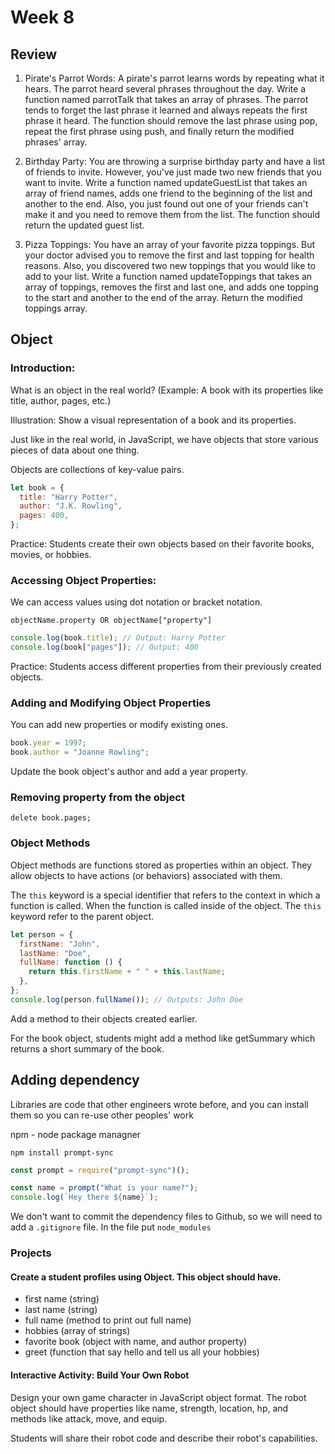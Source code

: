 # Week 8

## Review

1. Pirate's Parrot Words: A pirate's parrot learns words by repeating what it hears. The parrot heard several phrases throughout the day. Write a function named parrotTalk that takes an array of phrases. The parrot tends to forget the last phrase it learned and always repeats the first phrase it heard. The function should remove the last phrase using pop, repeat the first phrase using push, and finally return the modified phrases' array.

2. Birthday Party: You are throwing a surprise birthday party and have a list of friends to invite. However, you've just made two new friends that you want to invite. Write a function named updateGuestList that takes an array of friend names, adds one friend to the beginning of the list and another to the end. Also, you just found out one of your friends can't make it and you need to remove them from the list. The function should return the updated guest list.

3. Pizza Toppings: You have an array of your favorite pizza toppings. But your doctor advised you to remove the first and last topping for health reasons. Also, you discovered two new toppings that you would like to add to your list. Write a function named updateToppings that takes an array of toppings, removes the first and last one, and adds one topping to the start and another to the end of the array. Return the modified toppings array.

## Object

### Introduction:

What is an object in the real world? (Example: A book with its properties like title, author, pages, etc.)

Illustration: Show a visual representation of a book and its properties.

Just like in the real world, in JavaScript, we have objects that store various pieces of data about one thing.

Objects are collections of key-value pairs.

```js
let book = {
  title: "Harry Potter",
  author: "J.K. Rowling",
  pages: 400,
};
```

Practice: Students create their own objects based on their favorite books, movies, or hobbies.

### Accessing Object Properties:

We can access values using dot notation or bracket notation.

`objectName.property OR objectName["property"]`

```js
console.log(book.title); // Output: Harry Potter
console.log(book["pages"]); // Output: 400
```

Practice: Students access different properties from their previously created objects.

### Adding and Modifying Object Properties

You can add new properties or modify existing ones.

```js
book.year = 1997;
book.author = "Joanne Rowling";
```

Update the book object's author and add a year property.

### Removing property from the object

```
delete book.pages;
```

### Object Methods

Object methods are functions stored as properties within an object. They allow objects to have actions (or behaviors) associated with them.

The `this` keyword is a special identifier that refers to the context in which a function is called. When the function is called inside of the object. The `this` keyword refer to the parent object.

```js
let person = {
  firstName: "John",
  lastName: "Doe",
  fullName: function () {
    return this.firstName + " " + this.lastName;
  },
};
console.log(person.fullName()); // Outputs: John Doe
```

Add a method to their objects created earlier.

For the book object, students might add a method like getSummary which returns a short summary of the book.

## Adding dependency

Libraries are code that other engineers wrote before, and you can install them so you can re-use other peoples' work

npm - node package managner

`npm install prompt-sync`

```js
const prompt = require("prompt-sync")();

const name = prompt("What is your name?");
console.log(`Hey there ${name}`);
```

We don't want to commit the dependency files to Github, so we will need to add a `.gitignore` file. In the file put `node_modules`

### Projects

#### Create a student profiles using Object. This object should have.

- first name (string)
- last name (string)
- full name (method to print out full name)
- hobbies (array of strings)
- favorite book (object with name, and author property)
- greet (function that say hello and tell us all your hobbies)

#### Interactive Activity: Build Your Own Robot

Design your own game character in JavaScript object format.
The robot object should have properties like name, strength, location, hp, and methods like attack, move, and equip.

Students will share their robot code and describe their robot's capabilities.

